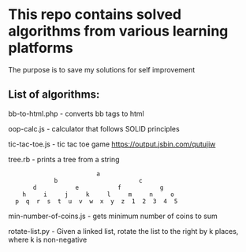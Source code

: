This repo contains solved algorithms from various learning platforms
==
The purpose is to save my solutions for self improvement



List of algorithms:
---

bb-to-html.php - converts bb tags to html 

oop-calc.js - calculator that follows SOLID principles 

tic-tac-toe.js - tic tac toe game https://output.jsbin.com/qutujiw

tree.rb - prints a tree from a string
```
                         a
             b                       c                       
       d           e           f           g           
    h     i     j     k     l     m     n     o     
  p  q  r  s  t  u  v  w  x  y  z  1  2  3  4  5  
```

min-number-of-coins.js - gets minimum number of coins to sum

rotate-list.py - Given a linked list, rotate the list to the right by k places, where k is non-negative
